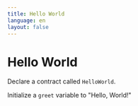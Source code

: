 ```yaml
---
title: Hello World
language: en
layout: false
---
```


<script>
		import CodeBlock from '$lib/components/codeblock/CodeBlock.svelte'
</script>

<CodeBlock
codeBlockTitle="{`Cadence`}"
codeStyle="{`js`}"
code="{`
         pub contract HelloWorld {
            pub let greet: String
            init() {
               self.greet = 'Hello World!'
            }
         }`
      }"
/>

# Hello World

Declare a contract called `HelloWorld`.

Initialize a `greet` variable to "Hello, World!"
